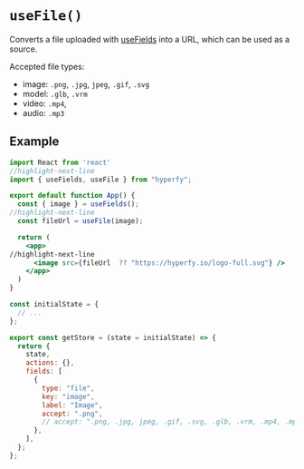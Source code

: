 # `useFile()`

Converts a file uploaded with [useFields](use-fields) into a URL, which can be used as a source.

Accepted file types:

- image: `.png`, `.jpg`, `jpeg`, `.gif`, `.svg`
- model: `.glb`, `.vrm`
- video: `.mp4`,
- audio: `.mp3`

## Example

```jsx
import React from 'react'
//highlight-next-line
import { useFields, useFile } from "hyperfy";

export default function App() {
  const { image } = useFields();
//highlight-next-line
  const fileUrl = useFile(image);

  return (
    <app>
//highlight-next-line
      <image src={fileUrl  ?? "https://hyperfy.io/logo-full.svg"} />
    </app>
  )
}

const initialState = {
  // ...
};

export const getStore = (state = initialState) => {
  return {
    state,
    actions: {},
    fields: [
      {
        type: "file",
        key: "image",
        label: "Image",
        accept: ".png",
        // accept: ".png, .jpg, jpeg, .gif, .svg, .glb, .vrm, .mp4, .mp3",
      },
    ],
  };
};
```
